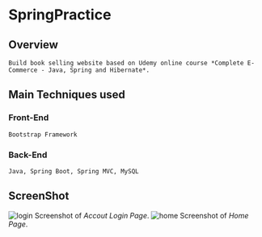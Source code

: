 SpringPractice
==============
Overview
--------------
    Build book selling website based on Udemy online course *Complete E-Commerce - Java, Spring and Hibernate*. 

Main Techniques used
--------------------

### Front-End
    Bootstrap Framework

### Back-End
    Java, Spring Boot, Spring MVC, MySQL

ScreenShot
---------------------
![login](https://github.com/CyanBuckeye/SpringPractice/screenshot/login.png)
    Screenshot of *Accout Login Page*.
![home](https://github.com/CyanBuckeye/SpringPractice/screenshot/home.png)
    Screenshot of *Home Page*.







